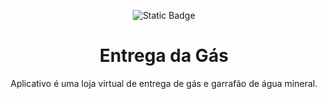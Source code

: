 <div align="center">

![Static Badge](https://img.shields.io/badge/Status-Projeto%20em%20constru%C3%A7%C3%A3o-%23F8BA00)

# Entrega da Gás

<p>Aplicativo é uma loja virtual de entrega de gás e garrafão de água mineral.</p>
  
</div>
